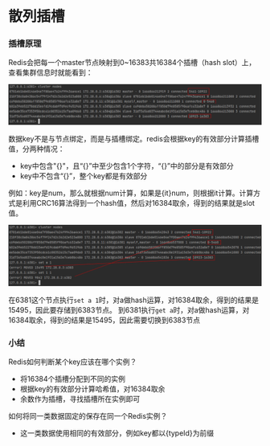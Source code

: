 # 散列插槽

### 插槽原理

Redis会把每一个master节点映射到0~16383共16384个插槽（hash slot）上，查看集群信息时就能看到：

![redis.png](images/redis-cluster-slots-01.png)

数据key不是与节点绑定，而是与插槽绑定。redis会根据key的有效部分计算插槽值，分两种情况：

- key中包含"{}"，且“{}”中至少包含1个字符，“{}”中的部分是有效部分
- key中不包含“{}”，整个key都是有效部分

例如：key是num，那么就根据num计算，如果是{it}num，则根据it计算。计算方式是利用CRC16算法得到一个hash值，然后对16384取余，得到的结果就是slot值。

![redis.png](images/redis-cluster-slots-02.png)

在6381这个节点执行`set a 1`时，对a做hash运算，对16384取余，得到的结果是15495，因此要存储到6383节点。
到6381执行`get a`时，对a做hash运算，对16384取余，得到的结果是15495，因此需要切换到6383节点

### 小结

Redis如何判断某个key应该在哪个实例？

- 将16384个插槽分配到不同的实例
- 根据key的有效部分计算哈希值，对16384取余
- 余数作为插槽，寻找插槽所在实例即可

如何将同一类数据固定的保存在同一个Redis实例？

- 这一类数据使用相同的有效部分，例如key都以{typeId}为前缀
